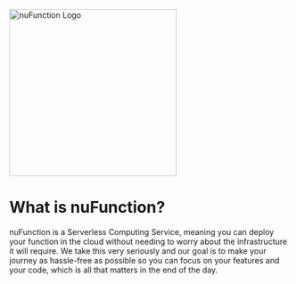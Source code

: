 <img src="https://www.nufunction.com/img/logo.png" alt="nuFunction Logo" width="300" />

# What is nuFunction?

nuFunction is a Serverless Computing Service, meaning you can deploy your function in the cloud without needing to worry about the infrastructure it will require. We take this very seriously and our goal is to make your journey as hassle-free as possible so you can focus on your features and your code, which is all that matters in the end of the day. 
